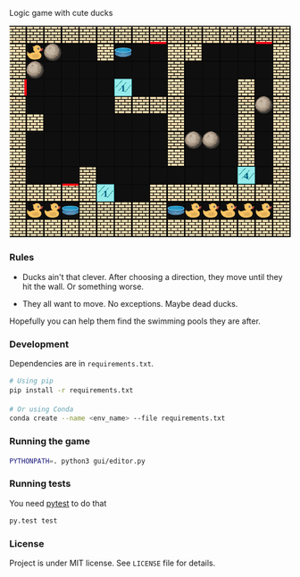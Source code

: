 Logic game with cute ducks

![Screenshot](/images/game_screenshot.png)

### Rules

- Ducks ain't that clever. After choosing a direction, they move until they hit the wall. Or something worse.

- They all want to move. No exceptions. Maybe dead ducks.

Hopefully you can help them find the swimming pools they are after.

### Development

Dependencies are in `requirements.txt`.

```bash
# Using pip
pip install -r requirements.txt

# Or using Conda
conda create --name <env_name> --file requirements.txt
```

### Running the game

```bash
PYTHONPATH=. python3 gui/editor.py
```

### Running tests

You need [pytest](https://docs.pytest.org/en/stable/getting-started.html) to do that

```bash
py.test test
```

### License

Project is under MIT license. See `LICENSE` file for details.

